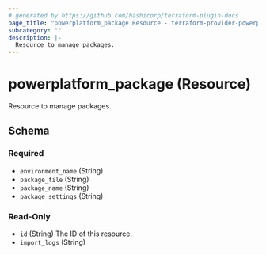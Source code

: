 ```yaml
---
# generated by https://github.com/hashicorp/terraform-plugin-docs
page_title: "powerplatform_package Resource - terraform-provider-powerplatform"
subcategory: ""
description: |-
  Resource to manage packages.
---
```


# powerplatform_package (Resource)

Resource to manage packages.



<!-- schema generated by tfplugindocs -->
## Schema

### Required

- `environment_name` (String)
- `package_file` (String)
- `package_name` (String)
- `package_settings` (String)

### Read-Only

- `id` (String) The ID of this resource.
- `import_logs` (String)


